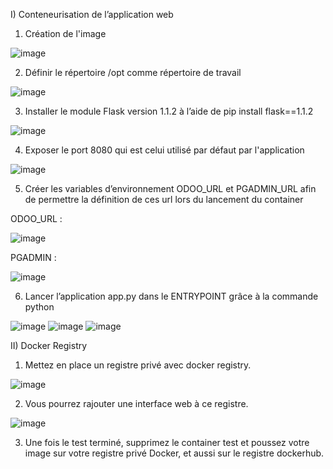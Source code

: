 I) Conteneurisation de l’application web

1) Création de l'image

![image](https://user-images.githubusercontent.com/115996823/201756623-0dfaccc1-0aad-4b00-aa6b-64621ac71aee.png)

2) Définir le répertoire /opt comme répertoire de travail

![image](https://user-images.githubusercontent.com/115996823/201757658-98769b13-334c-4426-aae7-922176f413d5.png)

3) Installer le module Flask version 1.1.2 à l’aide de pip install flask==1.1.2

![image](https://user-images.githubusercontent.com/115996823/201757418-777e4175-8b1d-4c3f-96b7-2b59e3d6c778.png)

4) Exposer le port 8080 qui est celui utilisé par défaut par l'application

![image](https://user-images.githubusercontent.com/115996823/201758381-af8d7698-02e6-478b-b3f4-63ab44c09afa.png)


5) Créer les variables d’environnement ODOO_URL et PGADMIN_URL afin de permettre la définition de ces url lors du lancement du container

ODOO_URL :

![image](https://user-images.githubusercontent.com/115996823/201757903-83d80dcc-5e2f-4dd7-9d35-98c6cd87ab78.png)

PGADMIN :

![image](https://user-images.githubusercontent.com/115996823/201757957-fffa8296-91ac-4aa0-9cb6-3f2ed3ed3158.png)

6) Lancer l’application app.py dans le ENTRYPOINT grâce à la commande python

![image](https://user-images.githubusercontent.com/115996823/201765710-4b4652a7-4d57-40cc-8aed-856b01eb9785.png)
![image](https://user-images.githubusercontent.com/115996823/201765724-79800a78-fd06-4aca-968a-1d11361de5b6.png)
![image](https://user-images.githubusercontent.com/115996823/201765852-3fea4159-6687-4a26-b2ab-e8c3ee9d641e.png)


II) Docker Registry

1) Mettez en place un registre privé avec docker registry.

![image](https://user-images.githubusercontent.com/115996823/201784704-964c7178-8f9e-4c95-975b-1b2b571d0c33.png)

2) Vous pourrez rajouter une interface web à ce registre.

![image](https://user-images.githubusercontent.com/115996823/201784730-a511417d-c9dd-4cb4-b5fd-f48b86959df6.png)

3) Une fois le test terminé, supprimez le container test et poussez votre image sur votre registre privé Docker, et aussi sur le registre dockerhub.



